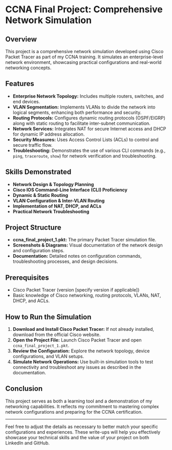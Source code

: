 # CCNA Final Project: Comprehensive Network Simulation

## Overview
This project is a comprehensive network simulation developed using Cisco Packet Tracer as part of my CCNA training. It simulates an enterprise-level network environment, showcasing practical configurations and real-world networking concepts.

## Features
- **Enterprise Network Topology:** Includes multiple routers, switches, and end devices.
- **VLAN Segmentation:** Implements VLANs to divide the network into logical segments, enhancing both performance and security.
- **Routing Protocols:** Configures dynamic routing protocols (OSPF/EIGRP) along with static routing to facilitate inter-subnet communication.
- **Network Services:** Integrates NAT for secure Internet access and DHCP for dynamic IP address allocation.
- **Security Measures:** Uses Access Control Lists (ACLs) to control and secure traffic flow.
- **Troubleshooting:** Demonstrates the use of various CLI commands (e.g., `ping`, `traceroute`, `show`) for network verification and troubleshooting.

## Skills Demonstrated
- **Network Design & Topology Planning**
- **Cisco IOS Command-Line Interface (CLI) Proficiency**
- **Dynamic & Static Routing**
- **VLAN Configuration & Inter-VLAN Routing**
- **Implementation of NAT, DHCP, and ACLs**
- **Practical Network Troubleshooting**

## Project Structure
- **ccna_final_project_1.pkt:** The primary Packet Tracer simulation file.
- **Screenshots & Diagrams:** Visual documentation of the network design and configuration steps.
- **Documentation:** Detailed notes on configuration commands, troubleshooting processes, and design decisions.

## Prerequisites
- Cisco Packet Tracer (version [specify version if applicable])
- Basic knowledge of Cisco networking, routing protocols, VLANs, NAT, DHCP, and ACLs.

## How to Run the Simulation
1. **Download and Install Cisco Packet Tracer:** If not already installed, download from the official Cisco website.
2. **Open the Project File:** Launch Cisco Packet Tracer and open `ccna_final_project_1.pkt`.
3. **Review the Configuration:** Explore the network topology, device configurations, and VLAN setups.
4. **Simulate Network Operations:** Use built-in simulation tools to test connectivity and troubleshoot any issues as described in the documentation.

## Conclusion
This project serves as both a learning tool and a demonstration of my networking capabilities. It reflects my commitment to mastering complex network configurations and preparing for the CCNA certification.

---

Feel free to adjust the details as necessary to better match your specific configurations and experiences. These write-ups will help you effectively showcase your technical skills and the value of your project on both LinkedIn and GitHub.
